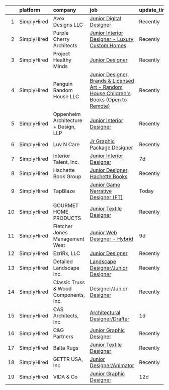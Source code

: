

|    | platform    | company                               | job                                                                                                                                                                                                 | update_time   | location          |
|---:|:------------|:--------------------------------------|:----------------------------------------------------------------------------------------------------------------------------------------------------------------------------------------------------|:--------------|:------------------|
|  1 | SimplyHired | Avex Designs LLC                      | [Junior Digital Designer](https://www.simplyhired.com/job/-74LSMpVWwq90Q0qk7gYmaLHecG-Fj01940sPSsfvVIRck3_Oo97mg?q=junior+designer)                                                                 | Recently      | Remote            |
|  2 | SimplyHired | Purple Cherry Architects              | [Junior Interior Designer - Luxury Custom Homes](https://www.simplyhired.com/job/DOOXxwxpauVuWbx2Wl-MkWEcFgJsADuAwHmgcWahwkPFjbWWUxgvEA?q=junior+designer)                                          | Recently      | Annapolis, MD     |
|  3 | SimplyHired | Project Healthy Minds                 | [Junior Designer](https://www.simplyhired.com/job/2Gi76T-wr8RSdfSGfu3-nkcaCvwpSY0dJsDqeq_Lv1VO4vtt5M1dLw?q=junior+designer)                                                                         | Recently      | New York, NY      |
|  4 | SimplyHired | Penguin Random House LLC              | [Junior Designer, Brands & Licensed Art - Random House Children's Books (Open to Remote)](https://www.simplyhired.com/job/gH3waUaaEZWiJ28DEHFm7xKrgWmuMXpgd-FdbKc3X12hyKTLyKUXBQ?q=junior+designer) | Recently      | New York, NY      |
|  5 | SimplyHired | Oppenheim Architecture + Design, LLP  | [Junior Interior Designer](https://www.simplyhired.com/job/Q78o12m6I2p3HdFA-mXuQrQ9xRzp14HWzNvOyhQgfJdOi-ziRnG4-A?q=junior+designer)                                                                | Recently      | Miami, FL         |
|  6 | SimplyHired | Luv N Care                            | [Jr Graphic Package Designer](https://www.simplyhired.com/job/QcRszNQtbs_Q3tvG_AfXuFvgUVdwRajJ2n0RbvF-D9AgaDfP6tNL_g?q=junior+designer)                                                             | Recently      | Monroe, LA        |
|  7 | SimplyHired | Interior Talent, Inc.                 | [Junior Interior Designer](https://www.simplyhired.com/job/2WD-OJxsJIpig_rKCMJHSSuNf59rJ5Fo2PoqcN239InoOjRoE8IRUg?q=junior+designer)                                                                | 7d            | Baltimore, MD     |
|  8 | SimplyHired | Hachette Book Group                   | [Junior Designer, Hachette Books](https://www.simplyhired.com/job/22mR9IP_bThKByd2qGiMyO4fx-XwqArSDJnoWBpWI4__54upccgEwg?q=junior+designer)                                                         | Recently      | New York, NY      |
|  9 | SimplyHired | TapBlaze                              | [Junior Game Narrative Designer (FT)](https://www.simplyhired.com/job/x-totGnTPyxmWlZjsb17qb3xrtZCnKPctAKQBfHjGJQ4BKIqUDJ2aw?q=junior+designer)                                                     | Today         | Los Angeles, CA   |
| 10 | SimplyHired | GOURMET HOME PRODUCTS                 | [Junior Textile Designer](https://www.simplyhired.com/job/JN2UXnQvua_FC7JELdF3kJDaM6-S7slTIFeW09vlbRRxYPaDm2BVdQ?q=junior+designer)                                                                 | Recently      | New York, NY      |
| 11 | SimplyHired | Fletcher Jones Management West        | [Junior Web Designer - Hybrid](https://www.simplyhired.com/job/y_8pSjxAEkhlM1lo0tBCxDcssgLPap0NjuNX5bSo1uA54MmNeBGBSQ?q=junior+designer)                                                            | 9d            | Newport Beach, CA |
| 12 | SimplyHired | EzriRx, LLC                           | [Junior Designer](https://www.simplyhired.com/job/1knJ8YHFKokFN5PYbYkh1RdC0beohgmol5V9xV95C2cCb0B1AxM7YQ?q=junior+designer)                                                                         | Recently      | Remote            |
| 13 | SimplyHired | Detailed Landscape Inc.               | [Landscape Designer/Junior Designer](https://www.simplyhired.com/job/EhrppFcRWarkccNr432EF5vxGN_NA1B3Nc5BP9BEXyp3UN7zsWfsOg?q=junior+designer)                                                      | Recently      | Fort Collins, CO  |
| 14 | SimplyHired | Classic Truss & Wood Components, Inc. | [Designer/Junior Designer](https://www.simplyhired.com/job/FGqsakCnujAqK9zJ0Rb0LjxcM6RXSGOEWIGiN4Zx0Ovay5aTpq7k7Q?q=junior+designer)                                                                | Recently      | Clarksville, IN   |
| 15 | SimplyHired | CAS Architects, Inc                   | [Architectural Designer/Drafter](https://www.simplyhired.com/job/JwRbg44VbkBjGuD5hKITxfb-AKrFfh4QWaKtoAq1tM3HSnuwoSLeWw?q=junior+designer)                                                          | 1d            | Mountain View, CA |
| 16 | SimplyHired | C&G Partners                          | [Junior Graphic Designer](https://www.simplyhired.com/job/--Kt3f7O6o0wpLp0OKww92MR8GEyr5WK-tcoSe7AomhV3_aqNPINjA?q=junior+designer)                                                                 | Recently      | New York, NY      |
| 17 | SimplyHired | Balta Rugs                            | [Junior Textile Designer](https://www.simplyhired.com/job/ucZwbtLOtj44U6hoKe06A3_DHLEuMvyh1qyTgj9emDuxVMqqHjp6HA?q=junior+designer)                                                                 | Recently      | Atlanta, GA       |
| 18 | SimplyHired | GETTR USA, Inc                        | [Junior Designer/Animator](https://www.simplyhired.com/job/iogG_AlFu4doAixtSQ_1hPdMTQvkItFkz9jJ_dMcQSxu4McKI5ikcw?q=junior+designer)                                                                | Recently      | Manhattan, NY     |
| 19 | SimplyHired | VIDA & Co                             | [Junior Graphic Designer](https://www.simplyhired.com/job/MFPj8k072KQoOklLnzZX62SSDUt874VJvAIMYe7BV9YcLgG-2mzfvA?q=junior+designer)                                                                 | 12d           | Remote            |